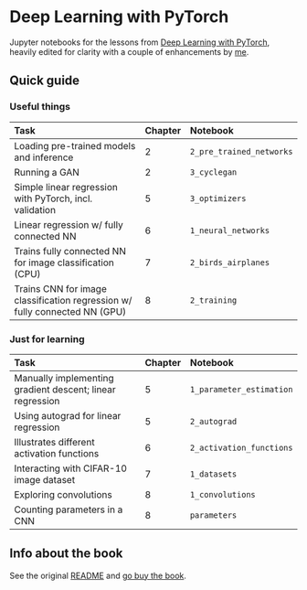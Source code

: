 # Deep Learning with PyTorch

Jupyter notebooks for the lessons from [Deep Learning with PyTorch](https://www.amazon.com/Deep-Learning-PyTorch-Eli-Stevens/dp/1617295264), heavily edited for clarity with a couple of enhancements by [me](https://github.com/rsnemmen). 

## Quick guide

### Useful things

| Task | Chapter | Notebook |
|:--   |:--      | :--      |
| Loading pre-trained models and inference | 2 |`2_pre_trained_networks` |
| Running a GAN | 2 | `3_cyclegan` |
| Simple linear regression with PyTorch, incl. validation | 5 | `3_optimizers` |
| Linear regression w/ fully connected NN | 6 | `1_neural_networks` |
| Trains fully connected NN for image classification (CPU) | 7 | `2_birds_airplanes` |
| Trains CNN for image classification regression w/ fully connected NN (GPU) | 8 | `2_training` |


### Just for learning

| Task | Chapter | Notebook |
|:--   |:--      | :--      |
| Manually implementing gradient descent; linear regression | 5 |`1_parameter_estimation` |
| Using autograd for linear regression | 5 | `2_autograd` |
| Illustrates different activation functions | 6 | `2_activation_functions` |
| Interacting with CIFAR-10 image dataset | 7 | `1_datasets` |
| Exploring convolutions | 8 | `1_convolutions` |
| Counting parameters in a CNN | 8 | `parameters` |


## Info about the book

See the original [README](./book-info.md) and [go buy the book](https://www.amazon.com/Deep-Learning-PyTorch-Eli-Stevens/dp/1617295264).